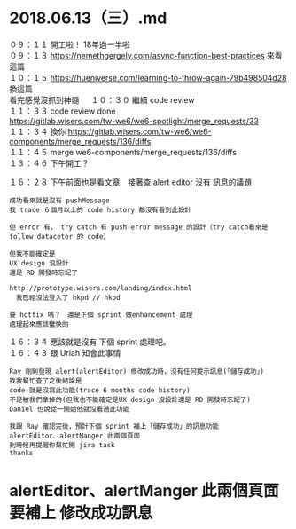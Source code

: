 # 2018.06.13（三）.md

０９：１１ 開工啦！ 18年過一半啦  
０９：１３ https://nemethgergely.com/async-function-best-practices 來看這篇  
１０：１５ https://hueniverse.com/learning-to-throw-again-79b498504d28 換這篇  
看完感覺沒抓到神髓 　
１０：３０ 繼續 code review  
１１：３３ code review done    
https://gitlab.wisers.com/tw-we6/we6-spotlight/merge_requests/33  
１１：３４ 換你 https://gitlab.wisers.com/tw-we6/we6-components/merge_requests/136/diffs  
１１：４５ merge we6-components/merge_requests/136/diffs  
１３：４６ 下午開工？   

１６：２８ 下午前面也是看文章　接著查 alert editor 沒有 訊息的議題  
```
成功看來就是沒有 pushMessage
我 trace ６個月以上的 code history 都沒有看到此設計

但 error 有， try catch 有 push error message 的設計（try catch看來是 follow dataceter 的 code）

但我不能確定是
UX design 沒設計
還是 RD 開發時忘記了

http://prototype.wisers.com/landing/index.html
　我已經沒法登入了 hkpd // hkpd

要 hotfix 嗎？　還是下個 sprint 做enhancement 處理
處理起來應該蠻快的
```

１６：３４ 應該就是沒有 下個 sprint 處理吧。  
１６：４３ 跟 Uriah 知會此事情  
```
Ray 剛剛發現 alert(alertEditor) 修改成功時，沒有任何提示訊息(「儲存成功」)
找我幫忙查了之後結論是
code 就是沒寫此功能(trace 6 months code history)
不是被我們拿掉的(但我也不能確定是UX design 沒設計還是 RD 開發時忘記了)
Daniel 也說從一開始他就沒看過此功能

我跟 Ray 確認完後，預計下個 sprint 補上「儲存成功」的訊息功能
alertEditor、alertManger 此兩個頁面
到時候再提醒你幫忙開 jira task
thanks
```

# alertEditor、alertManger 此兩個頁面 要補上 修改成功訊息
